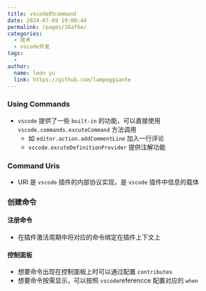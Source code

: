 ```yaml
---
title: vscode的command
date: 2024-07-09 19:00:44
permalink: /pages/16af6e/
categories:
  - 技术
  - vscode开发
tags:
  - 
author: 
  name: leon yu
  link: https://github.com/lampeggiante
---
```


### Using Commands

- `vscode` 提供了一些 `built-in` 的功能，可以直接使用 `vscode.commands.excuteCommand` 方法调用
  - 如 `editor.action.addCommentLine` 加入一行评论
  - `vscode.excuteDefinitionProvider` 提供注解功能

### Command Uris

- URI 是 `vscode` 插件的内部协议实现，是 `vscode` 插件中信息的载体

### 创建命令

#### 注册命令

- 在插件激活周期中将对应的命令绑定在插件上下文上

#### 控制面板

- 想要命令出现在控制面板上时可以通过配置 `contributes`
- 想要命令按需显示，可以按照 `vscode`referencce 配置对应的 `when`
